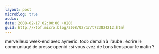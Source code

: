 ```yaml
---
layout: post
microblog: true
audio: 
date: 2008-02-17 02:00:00 +0200
guid: http://xtof.micro.blog/2008/02/17/t723824212.html
---
```

merveilleux week-end avec aymeric. todo demain à l'aube : écrire le communiuqé de presse openid : si vous avez de bons liens pour le matin ?
